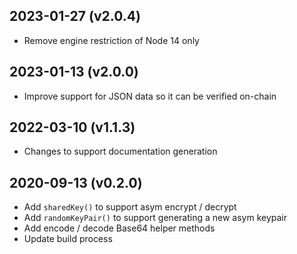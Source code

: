 2023-01-27 (v2.0.4)
-------------------

- Remove engine restriction of Node 14 only

2023-01-13 (v2.0.0)
-------------------

- Improve support for JSON data so it can be verified on-chain

2022-03-10 (v1.1.3)
-------------------

- Changes to support documentation generation

2020-09-13 (v0.2.0)
-----------------------

- Add `sharedKey()` to support asym encrypt / decrypt
- Add `randomKeyPair()` to support generating a new asym keypair
- Add encode / decode Base64 helper methods
- Update build process